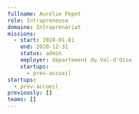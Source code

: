 ```yaml
---
fullname: Aurélie Pepet
role: Intrapreneuse
domaine: Intraprenariat
missions:
  - start: 2020-01-01
    end: 2020-12-31
    status: admin
    employer: département du Val-d'Oise
    startups:
      - prev-accueil
startups:
  - prev-accueil
previously: []
teams: []
---
```

